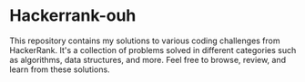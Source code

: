 # Hackerrank-ouh
This repository contains my solutions to various coding challenges from HackerRank. It's a collection of problems solved in different categories such as algorithms, data structures, and more. Feel free to browse, review, and learn from these solutions.
